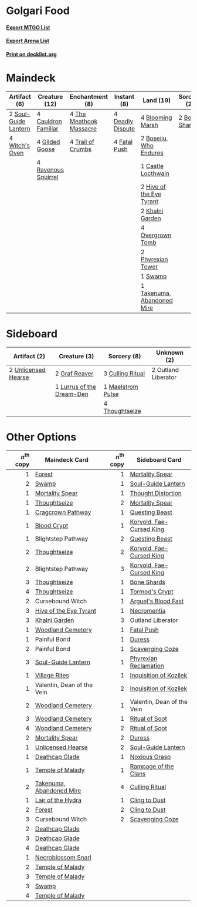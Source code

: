# Golgari Food

#### [Export MTGO List](../collection/Golgari%20Food/Golgari%20Food.txt)
#### [Export Arena List](../collection/Golgari%20Food/Golgari%20Food_arena.txt)
#### [Print on decklist.org](http://decklist.org/?deckmain=4%09Blooming%20Marsh%0A2%09Bone%20Shards%0A2%09Boseiju,%20Who%20Endures%0A1%09Castle%20Locthwain%0A4%09Cauldron%20Familiar%0A1%09Cursebound%20Witch%0A4%09Darkbore%20Pathway%0A4%09Deadly%20Dispute%0A4%09Fatal%20Push%0A4%09Gilded%20Goose%0A2%09Hive%20of%20the%20Eye%20Tyrant%0A2%09Khalni%20Garden%0A4%09Overgrown%20Tomb%0A2%09Phyrexian%20Tower%0A4%09Ravenous%20Squirrel%0A2%09Soul-Guide%20Lantern%0A1%09Swamp%0A1%09Takenuma,%20Abandoned%20Mire%0A4%09The%20Meathook%20Massacre%0A4%09Trail%20of%20Crumbs%0A4%09Witch's%20Oven&deckside=3%09Culling%20Ritual%0A2%09Graf%20Reaver%0A1%09Lurrus%20of%20the%20Dream-Den%0A1%09Maelstrom%20Pulse%0A2%09Outland%20Liberator%0A4%09Thoughtseize%0A2%09Unlicensed%20Hearse)
# Maindeck

|                                         Artifact (6)                                          |                                        Creature (12)                                         |                                         Enchantment (8)                                          |                                        Instant (8)                                        |                                              Land (19)                                              |                                      Sorcery (2)                                       |   Unknown (5)    |
|-----------------------------------------------------------------------------------------------|----------------------------------------------------------------------------------------------|--------------------------------------------------------------------------------------------------|-------------------------------------------------------------------------------------------|-----------------------------------------------------------------------------------------------------|----------------------------------------------------------------------------------------|------------------|
|2 [Soul-Guide Lantern](http://gatherer.wizards.com/Pages/Card/Details.aspx?multiverseid=476488)|4 [Cauldron Familiar](http://gatherer.wizards.com/Pages/Card/Details.aspx?multiverseid=473043)|4 [The Meathook Massacre](http://gatherer.wizards.com/Pages/Card/Details.aspx?multiverseid=534886)|4 [Deadly Dispute](http://gatherer.wizards.com/Pages/Card/Details.aspx?multiverseid=527381)|4 [Blooming Marsh](http://gatherer.wizards.com/Pages/Card/Details.aspx?multiverseid=417816)          |2 [Bone Shards](http://gatherer.wizards.com/Pages/Card/Details.aspx?multiverseid=522152)|1 Cursebound Witch|
|4 [Witch's Oven](http://gatherer.wizards.com/Pages/Card/Details.aspx?multiverseid=473199)      |4 [Gilded Goose](http://gatherer.wizards.com/Pages/Card/Details.aspx?multiverseid=473122)     |4 [Trail of Crumbs](http://gatherer.wizards.com/Pages/Card/Details.aspx?multiverseid=473141)      |4 [Fatal Push](http://gatherer.wizards.com/Pages/Card/Details.aspx?multiverseid=423724)    |2 [Boseiju, Who Endures](http://gatherer.wizards.com/Pages/Card/Details.aspx?multiverseid=548579)    |                                                                                        |4 Darkbore Pathway|
|                                                                                               |4 [Ravenous Squirrel](http://gatherer.wizards.com/Pages/Card/Details.aspx?multiverseid=522287)|                                                                                                  |                                                                                           |1 [Castle Locthwain](http://gatherer.wizards.com/Pages/Card/Details.aspx?multiverseid=473203)        |                                                                                        |                  |
|                                                                                               |                                                                                              |                                                                                                  |                                                                                           |2 [Hive of the Eye Tyrant](http://gatherer.wizards.com/Pages/Card/Details.aspx?multiverseid=527545)  |                                                                                        |                  |
|                                                                                               |                                                                                              |                                                                                                  |                                                                                           |2 [Khalni Garden](http://gatherer.wizards.com/Pages/Card/Details.aspx?multiverseid=220535)           |                                                                                        |                  |
|                                                                                               |                                                                                              |                                                                                                  |                                                                                           |4 [Overgrown Tomb](http://gatherer.wizards.com/Pages/Card/Details.aspx?multiverseid=405103)          |                                                                                        |                  |
|                                                                                               |                                                                                              |                                                                                                  |                                                                                           |2 [Phyrexian Tower](http://gatherer.wizards.com/Pages/Card/Details.aspx?multiverseid=456844)         |                                                                                        |                  |
|                                                                                               |                                                                                              |                                                                                                  |                                                                                           |1 [Swamp](http://gatherer.wizards.com/Pages/Card/Details.aspx?multiverseid=439858)                   |                                                                                        |                  |
|                                                                                               |                                                                                              |                                                                                                  |                                                                                           |1 [Takenuma, Abandoned Mire](http://gatherer.wizards.com/Pages/Card/Details.aspx?multiverseid=548591)|                                                                                        |                  |


# Sideboard

|                                         Artifact (2)                                         |                                            Creature (3)                                            |                                        Sorcery (8)                                         |    Unknown (2)    |
|----------------------------------------------------------------------------------------------|----------------------------------------------------------------------------------------------------|--------------------------------------------------------------------------------------------|-------------------|
|2 [Unlicensed Hearse](http://gatherer.wizards.com/Pages/Card/Details.aspx?multiverseid=555447)|2 [Graf Reaver](http://gatherer.wizards.com/Pages/Card/Details.aspx?multiverseid=540963)            |3 [Culling Ritual](http://gatherer.wizards.com/Pages/Card/Details.aspx?multiverseid=513664) |2 Outland Liberator|
|                                                                                              |1 [Lurrus of the Dream-Den](http://gatherer.wizards.com/Pages/Card/Details.aspx?multiverseid=479746)|1 [Maelstrom Pulse](http://gatherer.wizards.com/Pages/Card/Details.aspx?multiverseid=180613)|                   |
|                                                                                              |                                                                                                    |4 [Thoughtseize](http://gatherer.wizards.com/Pages/Card/Details.aspx?multiverseid=438676)   |                   |


# Other Options

|*n*<sup>th</sup> copy|                                           Maindeck Card                                           |*n*<sup>th</sup> copy|                                          Sideboard Card                                           |
|--------------------:|---------------------------------------------------------------------------------------------------|--------------------:|---------------------------------------------------------------------------------------------------|
|                    1|[Forest](http://gatherer.wizards.com/Pages/Card/Details.aspx?multiverseid=439860)                  |                    1|[Mortality Spear](http://gatherer.wizards.com/Pages/Card/Details.aspx?multiverseid=513699)         |
|                    2|[Swamp](http://gatherer.wizards.com/Pages/Card/Details.aspx?multiverseid=439858)                   |                    1|[Soul-Guide Lantern](http://gatherer.wizards.com/Pages/Card/Details.aspx?multiverseid=476488)      |
|                    1|[Mortality Spear](http://gatherer.wizards.com/Pages/Card/Details.aspx?multiverseid=513699)         |                    1|[Thought Distortion](http://gatherer.wizards.com/Pages/Card/Details.aspx?multiverseid=466871)      |
|                    1|[Thoughtseize](http://gatherer.wizards.com/Pages/Card/Details.aspx?multiverseid=438676)            |                    2|[Mortality Spear](http://gatherer.wizards.com/Pages/Card/Details.aspx?multiverseid=513699)         |
|                    1|[Cragcrown Pathway](http://gatherer.wizards.com/Pages/Card/Details.aspx?multiverseid=491915)       |                    1|[Questing Beast](http://gatherer.wizards.com/Pages/Card/Details.aspx?multiverseid=473133)          |
|                    1|[Blood Crypt](http://gatherer.wizards.com/Pages/Card/Details.aspx?multiverseid=97102)              |                    1|[Korvold, Fae-Cursed King](http://gatherer.wizards.com/Pages/Card/Details.aspx?multiverseid=476047)|
|                    1|Blightstep Pathway                                                                                 |                    2|[Questing Beast](http://gatherer.wizards.com/Pages/Card/Details.aspx?multiverseid=473133)          |
|                    2|[Thoughtseize](http://gatherer.wizards.com/Pages/Card/Details.aspx?multiverseid=438676)            |                    2|[Korvold, Fae-Cursed King](http://gatherer.wizards.com/Pages/Card/Details.aspx?multiverseid=476047)|
|                    2|Blightstep Pathway                                                                                 |                    3|[Korvold, Fae-Cursed King](http://gatherer.wizards.com/Pages/Card/Details.aspx?multiverseid=476047)|
|                    3|[Thoughtseize](http://gatherer.wizards.com/Pages/Card/Details.aspx?multiverseid=438676)            |                    1|[Bone Shards](http://gatherer.wizards.com/Pages/Card/Details.aspx?multiverseid=522152)             |
|                    4|[Thoughtseize](http://gatherer.wizards.com/Pages/Card/Details.aspx?multiverseid=438676)            |                    1|[Tormod's Crypt](http://gatherer.wizards.com/Pages/Card/Details.aspx?multiverseid=389723)          |
|                    2|Cursebound Witch                                                                                   |                    1|[Arguel's Blood Fast](http://gatherer.wizards.com/Pages/Card/Details.aspx?multiverseid=439316)     |
|                    3|[Hive of the Eye Tyrant](http://gatherer.wizards.com/Pages/Card/Details.aspx?multiverseid=527545)  |                    1|[Necromentia](http://gatherer.wizards.com/Pages/Card/Details.aspx?multiverseid=485439)             |
|                    3|[Khalni Garden](http://gatherer.wizards.com/Pages/Card/Details.aspx?multiverseid=220535)           |                    3|Outland Liberator                                                                                  |
|                    1|[Woodland Cemetery](http://gatherer.wizards.com/Pages/Card/Details.aspx?multiverseid=443136)       |                    1|[Fatal Push](http://gatherer.wizards.com/Pages/Card/Details.aspx?multiverseid=423724)              |
|                    1|Painful Bond                                                                                       |                    1|[Duress](http://gatherer.wizards.com/Pages/Card/Details.aspx?multiverseid=14557)                   |
|                    2|Painful Bond                                                                                       |                    1|[Scavenging Ooze](http://gatherer.wizards.com/Pages/Card/Details.aspx?multiverseid=420783)         |
|                    3|[Soul-Guide Lantern](http://gatherer.wizards.com/Pages/Card/Details.aspx?multiverseid=476488)      |                    1|[Phyrexian Reclamation](http://gatherer.wizards.com/Pages/Card/Details.aspx?multiverseid=376448)   |
|                    1|[Village Rites](http://gatherer.wizards.com/Pages/Card/Details.aspx?multiverseid=485449)           |                    1|[Inquisition of Kozilek](http://gatherer.wizards.com/Pages/Card/Details.aspx?multiverseid=416897)  |
|                    1|Valentin, Dean of the Vein                                                                         |                    2|[Inquisition of Kozilek](http://gatherer.wizards.com/Pages/Card/Details.aspx?multiverseid=416897)  |
|                    2|[Woodland Cemetery](http://gatherer.wizards.com/Pages/Card/Details.aspx?multiverseid=443136)       |                    1|Valentin, Dean of the Vein                                                                         |
|                    3|[Woodland Cemetery](http://gatherer.wizards.com/Pages/Card/Details.aspx?multiverseid=443136)       |                    1|[Ritual of Soot](http://gatherer.wizards.com/Pages/Card/Details.aspx?multiverseid=452834)          |
|                    4|[Woodland Cemetery](http://gatherer.wizards.com/Pages/Card/Details.aspx?multiverseid=443136)       |                    2|[Ritual of Soot](http://gatherer.wizards.com/Pages/Card/Details.aspx?multiverseid=452834)          |
|                    2|[Mortality Spear](http://gatherer.wizards.com/Pages/Card/Details.aspx?multiverseid=513699)         |                    2|[Duress](http://gatherer.wizards.com/Pages/Card/Details.aspx?multiverseid=14557)                   |
|                    1|[Unlicensed Hearse](http://gatherer.wizards.com/Pages/Card/Details.aspx?multiverseid=555447)       |                    2|[Soul-Guide Lantern](http://gatherer.wizards.com/Pages/Card/Details.aspx?multiverseid=476488)      |
|                    1|[Deathcap Glade](http://gatherer.wizards.com/Pages/Card/Details.aspx?multiverseid=541137)          |                    1|[Noxious Grasp](http://gatherer.wizards.com/Pages/Card/Details.aspx?multiverseid=466864)           |
|                    1|[Temple of Malady](http://gatherer.wizards.com/Pages/Card/Details.aspx?multiverseid=380515)        |                    1|[Rampage of the Clans](http://gatherer.wizards.com/Pages/Card/Details.aspx?multiverseid=457278)    |
|                    2|[Takenuma, Abandoned Mire](http://gatherer.wizards.com/Pages/Card/Details.aspx?multiverseid=548591)|                    4|[Culling Ritual](http://gatherer.wizards.com/Pages/Card/Details.aspx?multiverseid=513664)          |
|                    1|[Lair of the Hydra](http://gatherer.wizards.com/Pages/Card/Details.aspx?multiverseid=527546)       |                    1|[Cling to Dust](http://gatherer.wizards.com/Pages/Card/Details.aspx?multiverseid=476338)           |
|                    2|[Forest](http://gatherer.wizards.com/Pages/Card/Details.aspx?multiverseid=439860)                  |                    2|[Cling to Dust](http://gatherer.wizards.com/Pages/Card/Details.aspx?multiverseid=476338)           |
|                    3|Cursebound Witch                                                                                   |                    2|[Scavenging Ooze](http://gatherer.wizards.com/Pages/Card/Details.aspx?multiverseid=420783)         |
|                    2|[Deathcap Glade](http://gatherer.wizards.com/Pages/Card/Details.aspx?multiverseid=541137)          |                     |                                                                                                   |
|                    3|[Deathcap Glade](http://gatherer.wizards.com/Pages/Card/Details.aspx?multiverseid=541137)          |                     |                                                                                                   |
|                    4|[Deathcap Glade](http://gatherer.wizards.com/Pages/Card/Details.aspx?multiverseid=541137)          |                     |                                                                                                   |
|                    1|[Necroblossom Snarl](http://gatherer.wizards.com/Pages/Card/Details.aspx?multiverseid=513761)      |                     |                                                                                                   |
|                    2|[Temple of Malady](http://gatherer.wizards.com/Pages/Card/Details.aspx?multiverseid=380515)        |                     |                                                                                                   |
|                    3|[Temple of Malady](http://gatherer.wizards.com/Pages/Card/Details.aspx?multiverseid=380515)        |                     |                                                                                                   |
|                    3|[Swamp](http://gatherer.wizards.com/Pages/Card/Details.aspx?multiverseid=439858)                   |                     |                                                                                                   |
|                    4|[Temple of Malady](http://gatherer.wizards.com/Pages/Card/Details.aspx?multiverseid=380515)        |                     |                                                                                                   |

